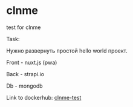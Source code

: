 # clnme

test for clnme

Task:

Нужно развернуть простой hello world проект.

Front - nuxt.js (pwa)

Back - strapi.io

Db - mongodb

Link to dockerhub: [clnme-test](https://hub.docker.com/r/asiusj/clnme-test/)

